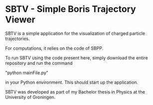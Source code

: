 # SBTV - Simple Boris Trajectory Viewer

SBTV is a simple application for the visualization of charged particle trajectories. 

For computations, it relies on the code of SBPP. 

To run SBTV using the code present here, simply download the entire repository and run the command

"python mainFile.py" 

in your Python environment. This should start up the application.

SBTV was developed as part of my Bachelor thesis in Physics at the University of Groningen. 
